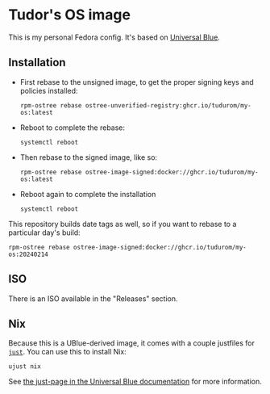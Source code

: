# Tudor's OS image

This is my personal Fedora config. It's based on [Universal Blue](https://universal-blue.org).

## Installation

- First rebase to the unsigned image, to get the proper signing keys and policies installed:
  ```
  rpm-ostree rebase ostree-unverified-registry:ghcr.io/tudurom/my-os:latest
  ```
- Reboot to complete the rebase:
  ```
  systemctl reboot
  ```
- Then rebase to the signed image, like so:
  ```
  rpm-ostree rebase ostree-image-signed:docker://ghcr.io/tudurom/my-os:latest
  ```
- Reboot again to complete the installation
  ```
  systemctl reboot
  ```

This repository builds date tags as well, so if you want to rebase to a particular day's build:

```
rpm-ostree rebase ostree-image-signed:docker://ghcr.io/tudurom/my-os:20240214
```

## ISO

There is an ISO available in the "Releases" section.

## Nix

Because this is a UBlue-derived image, it comes with a couple justfiles for [`just`](https://just.systems/).
You can use this to install Nix:

```
ujust nix
```

See [the just-page in the Universal Blue documentation](https://universal-blue.org/guide/just/) for more information.
